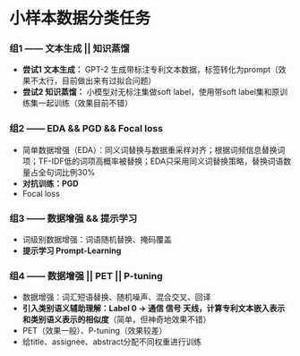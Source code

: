 # 小样本数据分类任务

### 组1 —— 文本生成 || 知识蒸馏

- **尝试1 文本生成：** GPT-2 生成带标注专利文本数据，标签转化为prompt（效果不太行，目前做出来有过拟合问题）
- **尝试2 知识蒸馏：** 小模型对无标注集做soft label，使用带soft label集和原训练集一起训练（效果目前不错）



### 组2 —— EDA && PGD && Focal loss

- 简单数据增强（EDA）：同义词替换与数据重采样对齐；根据词频信息替换词项；TF-IDF低的词项高概率被替换；EDA只采用同义词替换策略，替换词语数量占全句词比例30%
- **对抗训练：PGD**
- Focal loss



### 组3 —— 数据增强 && 提示学习

- 词级别数据增强：词语随机替换、掩码覆盖
- **提示学习 Prompt-Learning**



### 组4 —— 数据增强 || PET || P-tuning

- 数据增强：词汇短语替换、随机噪声、混合交叉、回译
- **引入类别语义辅助理解：Label 0 -> 通信 信号 天线，计算专利文本嵌入表示和类别语义表示的相似度**（简单，但神奇地效果不错）
- PET（效果一般）、P-tuning（效果较差） 
- 给title、assignee、abstract分配不同权重进行训练
